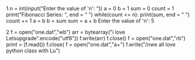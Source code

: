 1.n = int(input("Enter the value of 'n': "))
  a = 0
  b = 1
  sum = 0
  count = 1
  print("Fibonacci Series: ", end = " ")
  while(count <= n):
  print(sum, end = " ")
  count += 1
  a = b
  b = sum
  sum = a + b
  Enter the value of 'n': 
  5


2​
  f = open("one.dat","wb")
  arr = bytearray("i love Letsupgrade".encode("utf8"))
  f.write(arr)
  f.close()
  f = open("one.dat","rb")
  print = (f.read())
  f.close(
  f = open("one.dat","a+")
  f.write("/nwe all love python class with Lu")
​

